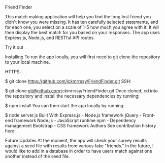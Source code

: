 Friend Finder

This match making application will help you find the long lost friend you didn't know you were missing. It has ten carefully selected statements, and for each one, you select on a scale of 1-5 how much you agree with it. It will then display the best match for you based on your responses. The app uses Express.js, Node.js, and RESTful API routes.

Try it out


Installing
To run the app locally, you will first need to git clone the repository to your local machine.

HTTPS:

$ git clone https://github.com/jckmrrssy/FriendFinder.git
SSH:

$ git clone git@github.com:jckmrrssy/FriendFinder.git
Once cloned, cd into the repository and install the necessary dependencies by running:

$ npm install
You can then start the app locally by running:

$ node server.js
Built With
Express.js - Node.js framework
jQuery - Front-end framework
Node.js - JavaScript runtime
npm - Dependency management
Bootstrap - CSS framework
Authors
See contribution history here

Future Updates
At the moment, the app will check your survey results against a seed file with results from various fake "friends." 
In the future, I would like to add in a database in order to have users match against one another instead of the seed file.
